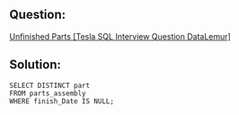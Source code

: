 ## Question: 
[Unfinished Parts [Tesla SQL Interview Question DataLemur]](https://datalemur.com/questions/tesla-unfinished-parts)

## Solution:
```
SELECT DISTINCT part 
FROM parts_assembly
WHERE finish_Date IS NULL;
```
